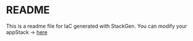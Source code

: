 # README
This is a readme file for IaC generated with StackGen.
You can modify your appStack -> [here](http://main.dev.stackgen.com/appstacks/0839219e-6d3a-4a52-8370-4b2cbdea01f0)
